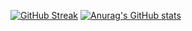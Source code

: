 [![GitHub Streak](http://github-readme-streak-stats.herokuapp.com?user=WilliamKarolDiCioccio&date_format=M%20j%5B%2C%20Y%5D)](https://git.io/streak-stats)
[![Anurag's GitHub stats](https://github-readme-stats.vercel.app/api?username=WilliamKarolDiCioccio)](https://github.com/anuraghazra/github-readme-stats)

